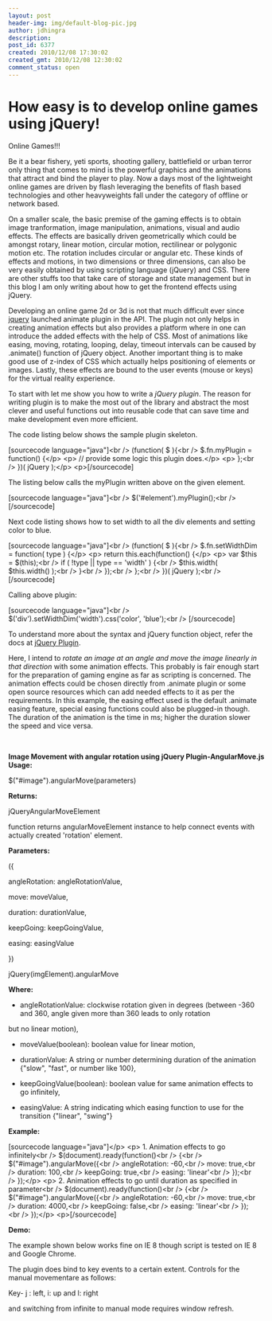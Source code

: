```yaml
---
layout: post
header-img: img/default-blog-pic.jpg
author: jdhingra
description: 
post_id: 6377
created: 2010/12/08 17:30:02
created_gmt: 2010/12/08 12:30:02
comment_status: open
---
```


# How easy is to develop online games using jQuery!

<div>

Online Games!!!

Be it a bear fishery, yeti sports, shooting gallery, battlefield or urban terror only thing that comes to mind is the powerful graphics and the animations that attract and bind the player to play. Now a days most of the lightweight online games are driven by flash leveraging the benefits of flash based technologies and other heavyweights fall under the category of offline or network based. <!--more-->

On a smaller scale, the basic premise of the gaming effects is to obtain image tranformation, image manipulation, animations, visual and audio effects. The effects are basically driven geometrically which could be amongst rotary, linear motion, circular motion, rectilinear or polygonic motion etc. The rotation includes circular or angular etc. These kinds of effects and motions, in two dimensions or three dimensions, can also be very easily obtained by using scripting language (jQuery) and CSS. There are other stuffs too that take care of storage and state management but in this blog I am only writing about how to get the frontend effects using jQuery.

</div>

<p>Developing an online game 2d or 3d is not that much difficult ever since <a href="http://jquery.com/">jquery</a> launched animate plugin in the API. The plugin not only helps in creating animation effects but also provides a platform where in one can introduce the added effects with the help of CSS. Most of animations like easing, moving, rotating, looping, delay, timeout intervals can be caused by .animate() function of jQuery object. Another important thing is to make good use of z-index of CSS which actually helps positioning of elements or images. Lastly, these effects are bound to the user events (mouse or keys) for the virtual reality experience.
<div></p>
<p>To start with let me show you how to write a <em>jQuery plugin</em>. The reason for writing plugin is to make the most out of the library and abstract the most clever and useful functions out into reusable code that can save time and make development even more efficient.</p>
<p>The code listing below shows the sample plugin skeleton.</p>
<p>[sourcecode language="java"]&lt;br /&gt;
(function( $ ){&lt;br /&gt;
  $.fn.myPlugin = function() {&lt;/p&gt;
&lt;p&gt;    // provide some logic this plugin does.&lt;/p&gt;
&lt;p&gt;  };&lt;br /&gt;
})( jQuery );&lt;/p&gt;
&lt;p&gt;[/sourcecode]</p>
<p>The listing below calls the myPlugin written above on the given element.</p>
<p>[sourcecode language="java"]&lt;br /&gt;
$('#element').myPlugin();&lt;br /&gt;
[/sourcecode]</p>
<p>Next code listing shows how to set width to all the div elements and setting color to blue.</p>
<p>[sourcecode language="java"]&lt;br /&gt;
(function( $ ){&lt;br /&gt;
  $.fn.setWidthDim = function( type ) {&lt;/p&gt;
&lt;p&gt;   return this.each(function() {&lt;/p&gt;
&lt;p&gt;       var $this = $(this);&lt;br /&gt;
      if ( !type || type == 'width' ) {&lt;br /&gt;
        $this.width( $this.width() );&lt;br /&gt;
      }&lt;br /&gt;
    });&lt;br /&gt;
  };&lt;br /&gt;
})( jQuery );&lt;br /&gt;
[/sourcecode]</p>
<p>Calling above plugin:</p>
<p>[sourcecode language="java"]&lt;br /&gt;
$('div').setWidthDim('width').css('color', 'blue');&lt;br /&gt;
[/sourcecode]</p>
<p>To understand more about the syntax and jQuery function object, refer the docs at <a href="http://docs.jquery.com/Plugins/Authoring">jQuery Plugin</a>.</p>
<p>Here, I intend to <em>rotate an image at an angle and move the image linearly in that direction</em> with some animation effects. This probably is fair enough start for the preparation of gaming engine as far as scripting is concerned. The animation effects could be chosen directly from .animate plugin or some open source resources which can add needed effects to it as per the requirements. In this example, the easing effect used is the default .animate easing feature, special easing functions could also be plugged-in though. The duration of the animation is the time in ms; higher the duration slower the speed and vice versa.</p>
<p><strong> </strong>
<div style="text-align: left; width: 700px; margin-left: 0px;"><strong>Image Movement with angular rotation using jQuery Plugin-AngularMove.js</strong></div>
<strong>Usage:</strong></p>
<p>$("#image").angularMove(parameters)</p>
<p><strong>Returns:</strong></p>
<p>jQueryAngularMoveElement</p>
<p>function returns angularMoveElement instance to help connect events with actually created 'rotation' element.</p>
<p><strong>Parameters:</strong></p>
<p>({</p>
<p>angleRotation: angleRotationValue,</p>
<p>move: moveValue,</p>
<p>duration: durationValue,</p>
<p>keepGoing: keepGoingValue,</p>
<p>easing: easingValue</p>
<p>})</p>
<p>jQuery(imgElement).angularMove</p>
<p><strong>Where:</strong></p>
<ul>
<li>angleRotationValue: clockwise rotation given in degrees (between -360 and 360, angle given more than 360 leads to only rotation</li>
</ul>
<p>but no linear motion),</p>
<ul>
<li>
<p>moveValue(boolean): boolean value for linear motion,</p>
</li>
<li>
<p>durationValue: A string or number determining duration of the animation {"slow", "fast", or number like 100},</p>
</li>
<li>
<p>keepGoingValue(boolean): boolean value for same animation effects to go infinitely,</p>
</li>
<li>
<p>easingValue: A string indicating which easing function to use for the transition {"linear", "swing"}</p>
</li>
</ul>
<p><strong>Example:</strong></p>
<p>[sourcecode language="java"]&lt;/p&gt;
&lt;p&gt;   1. Animation effects to go infinitely&lt;br /&gt;
        $(document).ready(function()&lt;br /&gt;
        {&lt;br /&gt;
            $(&quot;#image&quot;).angularMove({&lt;br /&gt;
                    angleRotation: -60,&lt;br /&gt;
                    move: true,&lt;br /&gt;
                    duration: 100,&lt;br /&gt;
                    keepGoing: true,&lt;br /&gt;
                    easing: 'linear'&lt;br /&gt;
            });&lt;br /&gt;
        });&lt;/p&gt;
&lt;p&gt;   2. Animation effects to go until duration as specified in parameter&lt;br /&gt;
        $(document).ready(function()&lt;br /&gt;
        {&lt;br /&gt;
            $(&quot;#image&quot;).angularMove({&lt;br /&gt;
                    angleRotation: -60,&lt;br /&gt;
                    move: true,&lt;br /&gt;
                    duration: 4000,&lt;br /&gt;
                    keepGoing: false,&lt;br /&gt;
                    easing: 'linear'&lt;br /&gt;
            });&lt;br /&gt;
        });&lt;/p&gt;
&lt;p&gt;[/sourcecode]</p>
<p><strong>Demo:</strong></p>
<p>The example shown below works fine on IE 8 though script is tested on IE 8 and Google Chrome.</p>
<p>The plugin does bind to key events to a certain extent. Controls for the manual movementare as follows:</p>
<p>Key- j : left, i: up and l: right</p>
<p>and switching from infinite to manual mode requires window refresh.</p>
<!--

/* <[CDATA[ */          html, body {                padding: 0;                 margin: 0;              height:710px;           }           img {               position:relative;              z-index:0;              width:auto;                 opacity: 1.00;          }           /* ]]